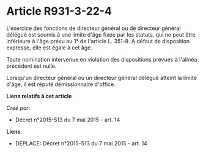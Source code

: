 # Article R931-3-22-4

L'exercice des fonctions de directeur général ou de directeur général délégué est soumis à une limite d'âge fixée par les
statuts, qui ne peut être inférieure à l'âge prévu au 1° de l'article L. 351-8. A défaut de disposition expresse, elle est
égale à cet âge. 

Toute nomination intervenue en violation des dispositions prévues à l'alinéa précédent est nulle. 

Lorsqu'un directeur général ou un directeur général délégué atteint la limite d'âge, il est réputé démissionnaire d'office.

**Liens relatifs à cet article**

_Créé par_:

  - Décret n°2015-513 du 7 mai 2015 - art. 14

**Liens**:

  - DEPLACE: Décret n°2015-513 du 7 mai 2015 - art. 14
